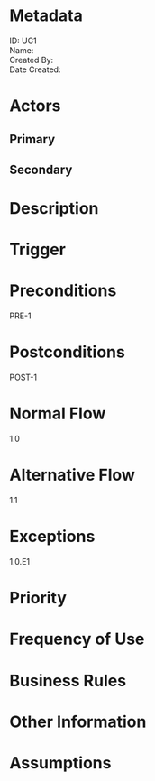 # Metadata
ID: UC1   
Name:  
Created By:   
Date Created:  

# Actors
## Primary
## Secondary

# Description

# Trigger

# Preconditions
PRE-1

# Postconditions
POST-1

# Normal Flow
1.0

# Alternative Flow
1.1

# Exceptions
1.0.E1

# Priority

# Frequency of Use

# Business Rules

# Other Information

# Assumptions
